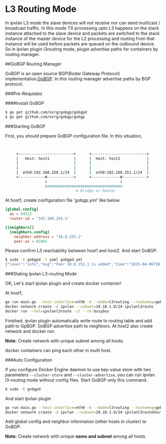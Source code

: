 L3 Routing Mode
====================
In ipvlan L3 mode the slave devices will not receive nor can send multicast / broadcast traffic.
In this mode TX processing upto L3 happens on the stack instance attached to the slave device and packets are switched to the stack instance of the master device for the L2 processing and routing from that instance will be used before packets are queued on the outbound device.
So in ipvlan plugin l3routing mode, plugin advertise paths for containers by routing manager.

##GoBGP Routing Manager

GoBGP is an open source BGP(Boder Gateway Protocol) implementation,[GoBGP](http://golang.org/). 
In this routing manager advertise paths by BGP protocol.

###Pre-Requistes

####Install GoBGP
```bash
$ go get github.com/osrg/gobgp/gobgpd
$ go get github.com/osrg/gobgp/gobgp
```
###Starting GoBGP

First, you should prepare GoBGP configuration file.
In this situation,

```bash
                                                                  
                                                                 
     +-------------------------+      +-------------------------+    
     |   Host: host1           |      |  Host: host2            |    
     |                         |      |                         |    
     |                         |      |                         |    
     |  eth0:192.168.250.1/24  |      |  eth0:192.168.251.1/24  |    
     +------------#------------+      +-------------#-----------+    
                  #                                 #               
                  ###################################               
                                # Bridge or Router                

```
At host1, create configuration file 'gobgp.yml' like below.

```toml
[global.config]
  as = 64512
  router-id = "192.168.255.1"

[[neighbors]]
  [neighbors.config]
    neighbor-address = "10.0.255.1"
    peer-as = 65001
```
Please confirm L3 reachability between host1 and host2.
And start GoBGP.

```bash
$ sudo -E gobgpd -t yaml gobgpd.yml
{"level":"info","msg":"Peer 10.0.251.1 is added","time":"2015-04-06T20:32:28+09:00"}
```
###Stating Ipvlan L3-routing Mode

OK, Let's start ipvlan plugin and create docker container!

At host1,

```bash
go run main.go --host-interface=eth0 -d --mode=l3routing --routemng=gobgp
docker network create -d ipvlan --subnet=10.10.1.0/24 ipvlanl3route
docker run --net=ipvlanl3route -it --rm busybox
```
Finished. 
ipvlan plugin automatically write route to routing table and add path to GpBGP.
GoBGP advertise path to neighbors.
At host2 also create network and docker run.

**Note:** Create network with unique subnet among all hosts.

docker containers can ping each other in multi host.

###Auto Configuration

If you configure Docker Engine daemon to use key-value store with two parameters ```--cluster-store``` and ```--cluster-advertise```, you can run ipvlan l3-routing mode without config files.
Start GoBGP only this command.

```bash
$ sudo -E gobgpd
```
And start Ipvlan plugin

```bash
go run main.go --host-interface=eth0 -d --mode=l3routing --routemng=gobgp
docker network create -d ipvlan --subnet=10.10.1.0/24 ipvlanl3routehost1
```

Add global config and neighbor information (other hosts in cluster) to GoBGP.

**Note:** Create network with unique **name and subnet** among all hosts.
